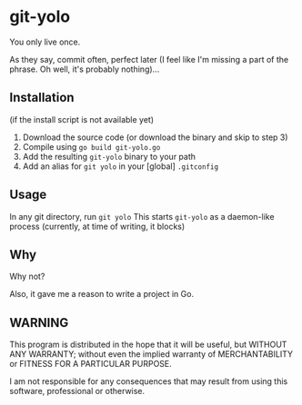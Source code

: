 # git-yolo

You only live once.

As they say, commit often, perfect later (I feel like I'm missing a part of the phrase. Oh well, it's probably nothing)...

## Installation

(if the install script is not available yet)

1. Download the source code (or download the binary and skip to step 3)
2. Compile using `go build git-yolo.go`
3. Add the resulting `git-yolo` binary to your path
4. Add an alias for `git yolo` in your [global] `.gitconfig`

## Usage

In any git directory, run `git yolo`
This starts `git-yolo` as a daemon-like process (currently, at time of writing, it blocks)

## Why

Why not?

Also, it gave me a reason to write a project in Go.

## WARNING

This program is distributed in the hope that it will be useful,
but WITHOUT ANY WARRANTY; without even the implied warranty of
MERCHANTABILITY or FITNESS FOR A PARTICULAR PURPOSE.

I am not responsible for any consequences that may result from using this software,
professional or otherwise.

